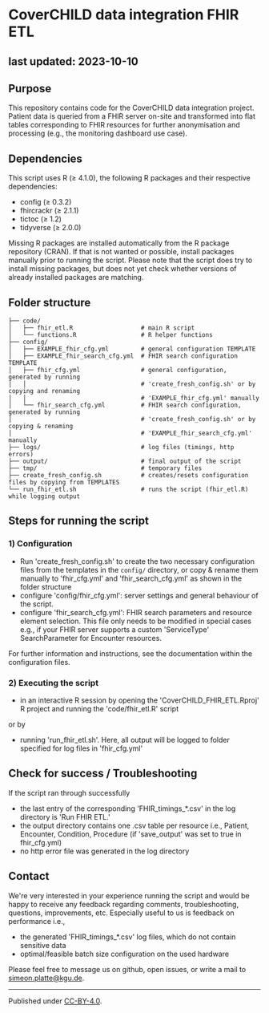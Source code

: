 # CoverCHILD data integration FHIR ETL 
last updated: 2023-10-10
---

## Purpose
This repository contains code for the CoverCHILD data integration project. Patient data is queried from a FHIR server on-site and transformed into flat tables corresponding to FHIR resources for further anonymisation and processing (e.g., the monitoring dashboard use case).

## Dependencies
This script uses R (≥ 4.1.0), the following R packages and their respective dependencies:

- config (≥ 0.3.2)
- fhircrackr (≥ 2.1.1)
- tictoc (≥ 1.2)
- tidyverse (≥ 2.0.0)

Missing R packages are installed automatically from the R package repository (CRAN). If that is not wanted or possible, install packages manually prior to running the script. Please note that the script does try to install missing packages, but does not yet check whether versions of already installed packages are matching.

## Folder structure
```
├── code/
│   ├── fhir_etl.R                   # main R script
│   └── functions.R                  # R helper functions
├── config/
│   ├── EXAMPLE_fhir_cfg.yml         # general configuration TEMPLATE
│   ├── EXAMPLE_fhir_search_cfg.yml  # FHIR search configuration TEMPLATE
│   ├── fhir_cfg.yml                 # general configuration, generated by running 
│   │                                # 'create_fresh_config.sh' or by copying and renaming 
│   │                                # 'EXAMPLE_fhir_cfg.yml' manually
│   └── fhir_search_cfg.yml          # FHIR search configuration, generated by running 
│                                    # 'create_fresh_config.sh' or by copying & renaming 
│                                    # 'EXAMPLE_fhir_search_cfg.yml' manually
├── logs/                            # log files (timings, http errors)
├── output/                          # final output of the script
├── tmp/                             # temporary files
├── create_fresh_config.sh           # creates/resets configuration files by copying from TEMPLATES
└── run_fhir_etl.sh                  # runs the script (fhir_etl.R) while logging output
```

## Steps for running the script
### 1) Configuration

- Run 'create_fresh_config.sh' to create the two necessary configuration files from the templates in the `config/` directory, or copy & rename them manually to 'fhir_cfg.yml' and 'fhir_search_cfg.yml' as shown in the folder structure
- configure 'config/fhir_cfg.yml': server settings and general behaviour of the script.
- configure 'fhir_search_cfg.yml': FHIR search parameters and resource element selection. This file only needs to be modified in special cases e.g., if your FHIR server supports a custom 'ServiceType' SearchParameter for Encounter resources.

For further information and instructions, see the documentation within the configuration files.

### 2) Executing the script

- in an interactive R session by opening the 'CoverCHILD_FHIR_ETL.Rproj' R project and running the 'code/fhir_etl.R' script

or by

- running 'run_fhir_etl.sh'. Here, all output will be logged to folder specified for log files in 'fhir_cfg.yml' 

## Check for success / Troubleshooting
If the script ran through successfully

- the last entry of the corresponding 'FHIR_timings_*.csv' in the log directory is 'Run FHIR ETL.'
- the output directory contains one .csv table per resource i.e., Patient, Encounter, Condition, Procedure (if 'save_output' was set to true in fhir_cfg.yml)
- no http error file was generated in the log directory

## Contact
We're very interested in your experience running the script and would be happy to receive any feedback regarding comments, troubleshooting, questions, improvements, etc.
Especially useful to us is feedback on performance i.e.,

- the generated 'FHIR_timings_*.csv' log files, which do not contain sensitive data
- optimal/feasible batch size configuration on the used hardware

Please feel free to message us on github, open issues, or write a mail to simeon.platte@kgu.de.

---
Published under [CC-BY-4.0](https://creativecommons.org/licenses/by/4.0/).

